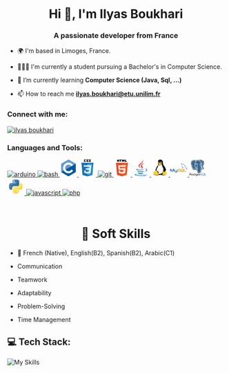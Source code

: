 <h1 align="center">Hi 👋, I'm Ilyas Boukhari </h1>
<h3 align="center">A passionate developer from France</h3>

- 🌍 I'm based in Limoges, France.

- 🧑🏾‍🎓 I'm currently a student pursuing a Bachelor's in Computer Science.

- 🌱 I’m currently learning **Computer Science (Java, Sql, ...)**

- 📫 How to reach me **ilyas.boukhari@etu.unilim.fr**

<h3 align="left">Connect with me:</h3>
<p align="left">
<a href="https://www.linkedin.com/in/ilyas-boukhari-9310742a2?lipi=urn%3Ali%3Apage%3Ad_flagship3_profile_view_base_contact_details%3BFKPm5d36R%2BiYi%2F%2Bm2A1TMg%3D%3D" target="blank"><img align="center" src="https://raw.githubusercontent.com/rahuldkjain/github-profile-readme-generator/master/src/images/icons/Social/linked-in-alt.svg" alt="ilyas boukhari" height="30" width="40" /></a>
</p>

<h3 align="left">Languages and Tools:</h3>
<p align="left"> <a href="https://www.arduino.cc/" target="_blank" rel="noreferrer"> <img src="https://cdn.worldvectorlogo.com/logos/arduino-1.svg" alt="arduino" width="40" height="40"/> </a> <a href="https://www.gnu.org/software/bash/" target="_blank" rel="noreferrer"> <img src="https://www.vectorlogo.zone/logos/gnu_bash/gnu_bash-icon.svg" alt="bash" width="40" height="40"/> </a> <a href="https://www.cprogramming.com/" target="_blank" rel="noreferrer"> <img src="https://raw.githubusercontent.com/devicons/devicon/master/icons/c/c-original.svg" alt="c" width="40" height="40"/> </a> <a href="https://www.w3schools.com/css/" target="_blank" rel="noreferrer"> <img src="https://raw.githubusercontent.com/devicons/devicon/master/icons/css3/css3-original-wordmark.svg" alt="css3" width="40" height="40"/> </a> <a href="https://git-scm.com/" target="_blank" rel="noreferrer"> <img src="https://www.vectorlogo.zone/logos/git-scm/git-scm-icon.svg" alt="git" width="40" height="40"/> </a> <a href="https://www.w3.org/html/" target="_blank" rel="noreferrer"> <img src="https://raw.githubusercontent.com/devicons/devicon/master/icons/html5/html5-original-wordmark.svg" alt="html5" width="40" height="40"/> </a> <a href="https://www.java.com" target="_blank" rel="noreferrer"> <img src="https://raw.githubusercontent.com/devicons/devicon/master/icons/java/java-original.svg" alt="java" width="40" height="40"/> </a> <a href="https://www.linux.org/" target="_blank" rel="noreferrer"> <img src="https://raw.githubusercontent.com/devicons/devicon/master/icons/linux/linux-original.svg" alt="linux" width="40" height="40"/> </a> <a href="https://www.mysql.com/" target="_blank" rel="noreferrer"> <img src="https://raw.githubusercontent.com/devicons/devicon/master/icons/mysql/mysql-original-wordmark.svg" alt="mysql" width="40" height="40"/> </a> <a href="https://www.postgresql.org" target="_blank" rel="noreferrer"> <img src="https://raw.githubusercontent.com/devicons/devicon/master/icons/postgresql/postgresql-original-wordmark.svg" alt="postgresql" width="40" height="40"/> </a> <a href="https://www.python.org" target="_blank" rel="noreferrer"> <img src="https://raw.githubusercontent.com/devicons/devicon/master/icons/python/python-original.svg" alt="python" width="40" height="40"/> </a> <a href="https://www.javascript.com/" target="_blank" rel="noreferrer">
    <img src="https://cdn.worldvectorlogo.com/logos/javascript-1.svg" alt="javascript" width="40" height="40" />
</a>
   <a href="https://www.php.net/" target="_blank" rel="noreferrer">
    <img src="https://upload.wikimedia.org/wikipedia/commons/2/27/PHP-logo.svg" alt="php" width="40" height="40" />
</a>
</p>

<br>
<h1 align="center">💼 Soft Skills </h1>

- 💬 French (Native), English(B2), Spanish(B2), Arabic(C1)

- Communication
  
- Teamwork
  
- Adaptability
  
- Problem-Solving
  
- Time Management



## 💻 Tech Stack:
![My Skills](https://skillicons.dev/icons?i=php,symfony,js,react,py,html,css,yarn,nodejs,git,md,figma,github,bash,c,linux,py,vscode,npm,java,mysql,postgres&theme=dark)
